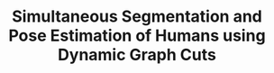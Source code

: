 ---
title: "Simultaneous Segmentation and Pose Estimation of Humans using Dynamic Graph Cuts"
year: 2008
pdf_url: "http://www.robots.ox.ac.uk/~phst/Papers/2008/Pushmeet%20IJCV/IJCV_revised.pdf"
category: "vision"
author_list: "Pushmeet Kohli, Jon Rihan, Matthieu Bray, Philip H.S. Torr"
grant: "NULL"
pub_in: "In International Journal of Computer Vision"
---